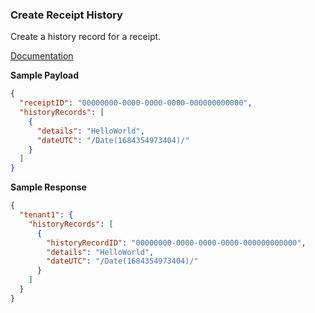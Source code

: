 ### Create Receipt History

Create a history record for a receipt.

[Documentation](https://xeroapi.github.io/xero-node/accounting/index.html#api-Accounting-createReceiptHistory)

**Sample Payload**
```json
{
  "receiptID": "00000000-0000-0000-0000-000000000000",
  "historyRecords": [
    {
      "details": "HelloWorld",
      "dateUTC": "/Date(1684354973404)/"
    }
  ]
}
```

**Sample Response**
```json
{
  "tenant1": {
    "historyRecords": [
      {
        "historyRecordID": "00000000-0000-0000-0000-000000000000",
        "details": "HelloWorld",
        "dateUTC": "/Date(1684354973404)/"
      }
    ]
  }
}
```
